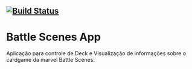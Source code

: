 [![Build Status](https://travis-ci.org/edu-ricardo/battle-scenes.svg?branch=master)](https://travis-ci.org/edu-ricardo/battle-scenes)
---
# Battle Scenes App

Aplicação para controle de Deck e Visualização de informações sobre o cardgame da marvel Battle Scenes.
